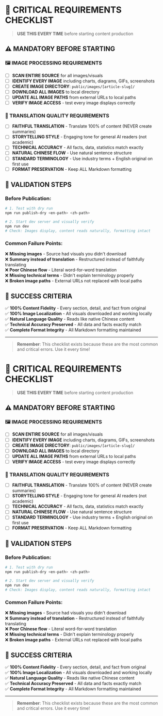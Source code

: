 # 🚨 CRITICAL REQUIREMENTS CHECKLIST

> **USE THIS EVERY TIME** before starting content production

## ⚠️ MANDATORY BEFORE STARTING

### 🖼️ IMAGE PROCESSING REQUIREMENTS
- [ ] **SCAN ENTIRE SOURCE** for all images/visuals
- [ ] **IDENTIFY EVERY IMAGE** including charts, diagrams, GIFs, screenshots
- [ ] **CREATE IMAGE DIRECTORY**: `public/images/[article-slug]/`
- [ ] **DOWNLOAD ALL IMAGES** to local directory
- [ ] **UPDATE ALL IMAGE PATHS** from external URLs to local paths
- [ ] **VERIFY IMAGE ACCESS** - test every image displays correctly

### 📝 TRANSLATION QUALITY REQUIREMENTS  
- [ ] **FAITHFUL TRANSLATION** - Translate 100% of content (NEVER create summaries)
- [ ] **STORYTELLING STYLE** - Engaging tone for general AI readers (not academic)
- [ ] **TECHNICAL ACCURACY** - All facts, data, statistics match exactly
- [ ] **NATURAL CHINESE FLOW** - Use natural sentence structure
- [ ] **STANDARD TERMINOLOGY** - Use industry terms + English original on first use
- [ ] **FORMAT PRESERVATION** - Keep ALL Markdown formatting

## 🔄 VALIDATION STEPS

### Before Publication:
```bash
# 1. Test with dry run
npm run publish-dry <en-path> <zh-path>

# 2. Start dev server and visually verify
npm run dev
# Check: Images display, content reads naturally, formatting intact
```

### Common Failure Points:
❌ **Missing images** - Source had visuals you didn't download  
❌ **Summary instead of translation** - Restructured instead of faithfully translating  
❌ **Poor Chinese flow** - Literal word-for-word translation  
❌ **Missing technical terms** - Didn't explain terminology properly  
❌ **Broken image paths** - External URLs not replaced with local paths  

## 🎯 SUCCESS CRITERIA

✅ **100% Content Fidelity** - Every section, detail, and fact from original  
✅ **100% Image Localization** - All visuals downloaded and working locally  
✅ **Natural Language Quality** - Reads like native Chinese content  
✅ **Technical Accuracy Preserved** - All data and facts exactly match  
✅ **Complete Format Integrity** - All Markdown formatting maintained  

---

> **Remember**: This checklist exists because these are the most common and critical errors. Use it every time!


# 🚨 CRITICAL REQUIREMENTS CHECKLIST

> **USE THIS EVERY TIME** before starting content production

## ⚠️ MANDATORY BEFORE STARTING

### 🖼️ IMAGE PROCESSING REQUIREMENTS
- [ ] **SCAN ENTIRE SOURCE** for all images/visuals
- [ ] **IDENTIFY EVERY IMAGE** including charts, diagrams, GIFs, screenshots
- [ ] **CREATE IMAGE DIRECTORY**: `public/images/[article-slug]/`
- [ ] **DOWNLOAD ALL IMAGES** to local directory
- [ ] **UPDATE ALL IMAGE PATHS** from external URLs to local paths
- [ ] **VERIFY IMAGE ACCESS** - test every image displays correctly

### 📝 TRANSLATION QUALITY REQUIREMENTS  
- [ ] **FAITHFUL TRANSLATION** - Translate 100% of content (NEVER create summaries)
- [ ] **STORYTELLING STYLE** - Engaging tone for general AI readers (not academic)
- [ ] **TECHNICAL ACCURACY** - All facts, data, statistics match exactly
- [ ] **NATURAL CHINESE FLOW** - Use natural sentence structure
- [ ] **STANDARD TERMINOLOGY** - Use industry terms + English original on first use
- [ ] **FORMAT PRESERVATION** - Keep ALL Markdown formatting

## 🔄 VALIDATION STEPS

### Before Publication:
```bash
# 1. Test with dry run
npm run publish-dry <en-path> <zh-path>

# 2. Start dev server and visually verify
npm run dev
# Check: Images display, content reads naturally, formatting intact
```

### Common Failure Points:
❌ **Missing images** - Source had visuals you didn't download  
❌ **Summary instead of translation** - Restructured instead of faithfully translating  
❌ **Poor Chinese flow** - Literal word-for-word translation  
❌ **Missing technical terms** - Didn't explain terminology properly  
❌ **Broken image paths** - External URLs not replaced with local paths  

## 🎯 SUCCESS CRITERIA

✅ **100% Content Fidelity** - Every section, detail, and fact from original  
✅ **100% Image Localization** - All visuals downloaded and working locally  
✅ **Natural Language Quality** - Reads like native Chinese content  
✅ **Technical Accuracy Preserved** - All data and facts exactly match  
✅ **Complete Format Integrity** - All Markdown formatting maintained  

---

> **Remember**: This checklist exists because these are the most common and critical errors. Use it every time!
